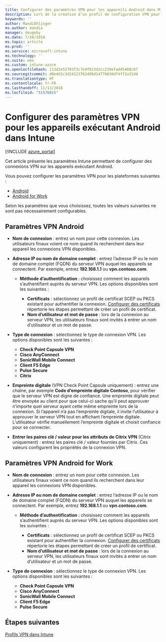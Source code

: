 ```yaml
---
title: Configurer des paramètres VPN pour les appareils Android dans Microsoft Intune - Azure | Microsoft Docs
description: Lors de la création d’un profil de configuration VPN pour des appareils Android et Android for Work, entrez le nom de connexion, l’adresse IP ou le nom de domaine complet du serveur VPN, choisissez comment les utilisateurs s’authentifient auprès du serveur VPN, puis choisissez les types de connexion Citrix, SonicWall, Check Point Capsule, Pulse Secure et Microsoft Edge.
keywords: ''
author: MandiOhlinger
ms.author: mandia
manager: dougeby
ms.date: 7/26/2018
ms.topic: article
ms.prod: ''
ms.service: microsoft-intune
ms.technology: ''
ms.suite: ems
ms.custom: intune-azure
ms.openlocfilehash: 113d2e52783f3c7e9f013d2cc239efad45408c87
ms.sourcegitcommit: d8edd1c3d24123762dd6d14776836df4ff2a31dd
ms.translationtype: HT
ms.contentlocale: fr-FR
ms.lasthandoff: 11/13/2018
ms.locfileid: "51576815"
---
```

# <a name="configure-vpn-settings-for-devices-running-android-in-intune"></a>Configurer des paramètres VPN pour les appareils exécutant Android dans Intune

[!INCLUDE [azure_portal](./includes/azure_portal.md)]

Cet article présente les paramètres Intune permettant de configurer des connexions VPN sur les appareils exécutant Android.

Vous pouvez configurer les paramètres VPN pour les plateformes suivantes :

- [Android](#android-vpn-settings)
- [Android for Work](#android-for-work-vpn-settings)

Selon les paramètres que vous choisissez, toutes les valeurs suivantes ne sont pas nécessairement configurables.

## <a name="android-vpn-settings"></a>Paramètres VPN Android

- **Nom de connexion** : entrez un nom pour cette connexion. Les utilisateurs finaux voient ce nom quand ils recherchent dans leur appareil les connexions VPN disponibles.
- **Adresse IP ou nom de domaine complet** : entrez l’adresse IP ou le nom de domaine complet (FQDN) du serveur VPN auquel les appareils se connectent. Par exemple, entrez **192.168.1.1** ou **vpn.contoso.com**.

  - **Méthode d’authentification** : choisissez comment les appareils s’authentifient auprès du serveur VPN. Les options disponibles sont les suivantes :

    - **Certificats** : sélectionnez un profil de certificat SCEP ou PKCS existant pour authentifier la connexion. [Configurer des certificats](certificates-configure.md) répertorie les étapes permettant de créer un profil de certificat.
    - **Nom d’utilisateur et mot de passe** : lors de la connexion au serveur VPN, les utilisateurs finaux sont invités à entrer un nom d’utilisateur et un mot de passe.

- **Type de connexion** : sélectionnez le type de connexion VPN. Les options disponibles sont les suivantes :

  - **Check Point Capsule VPN**
  - **Cisco AnyConnect**
  - **SonicWall Mobile Connect**
  - **Client F5 Edge**
  - **Pulse Secure**
  - **Citrix**

- **Empreinte digitale** (VPN Check Point Capsule uniquement) : entrez une chaîne, par exemple **Code d’empreinte digitale Contoso**, pour vérifier que le serveur VPN est digne de confiance. Une empreinte digitale peut être envoyée au client pour que celui-ci sache qu’il peut approuver n’importe quel serveur ayant cette même empreinte lors de la connexion. Si l’appareil n’a pas l’empreinte digitale, il invite l’utilisateur à approuver le serveur VPN tout en affichant l’empreinte digitale. L’utilisateur vérifie manuellement l’empreinte digitale et choisit confiance pour se connecter.
- **Entrer les paires clé / valeur pour les attributs de Citrix VPN** (Citrix uniquement) : entrez les paires clé / valeur fournies par Citrix. Ces valeurs configurent les propriétés de la connexion VPN.

## <a name="android-for-work-vpn-settings"></a>Paramètres VPN Android for Work

- **Nom de connexion** : entrez un nom pour cette connexion. Les utilisateurs finaux voient ce nom quand ils recherchent dans leur appareil les connexions VPN disponibles.
- **Adresse IP ou nom de domaine complet** : entrez l’adresse IP ou le nom de domaine complet (FQDN) du serveur VPN auquel les appareils se connectent. Par exemple, entrez **192.168.1.1** ou **vpn.contoso.com**.

  - **Méthode d’authentification** : choisissez comment les appareils s’authentifient auprès du serveur VPN. Les options disponibles sont les suivantes :
  
    - **Certificats** : sélectionnez un profil de certificat SCEP ou PKCS existant pour authentifier la connexion. [Configurer des certificats](certificates-configure.md) répertorie les étapes permettant de créer un profil de certificat.
    - **Nom d’utilisateur et mot de passe** : lors de la connexion au serveur VPN, les utilisateurs finaux sont invités à entrer un nom d’utilisateur et un mot de passe.

- **Type de connexion** : sélectionnez le type de connexion VPN. Les options disponibles sont les suivantes :

  - **Check Point Capsule VPN**
  - **Cisco AnyConnect**
  - **SonicWall Mobile Connect**
  - **Client F5 Edge**
  - **Pulse Secure**

## <a name="next-steps"></a>Étapes suivantes
[Profils VPN dans Intune](vpn-settings-configure.md)
